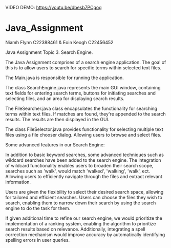 VIDEO DEMO:
https://youtu.be/dbesb7PCgog

# Java_Assignment
Niamh Flynn C22388461 & Eoin Keogh C22456452 

Java Assignment Topic 3. Search Engine.

The Java Assignment comprises of a search engine application. The goal of this is to allow users to search for specific terms within selected text files.

The Main.java is responsible for running the application.

The class SearchEngine.java represents the main GUI window, containing text fields for entering search terms, buttons for initiating searches and selecting files, and an area for displaying search results.

The FileSearcher.java class encapsulates the functionality for searching terms within text files. If matches are found, they're appended to the search results. The results are then displayed in the GUI.

The class FileSelector.java provides functionality for selecting multiple text files using a file chooser dialog. Allowing users to browse and select files.

Some advanced features in our Search Engine: 

In addition to basic keyword searches, some advanced techniques such as wildcard searches have been added to the search engine. The integration of wildcard functionality enables users to broaden their search scope, searches such as 'walk', would match 'walked', 'walking', 'walk', ect. Allowing users to efficiently navigate through the files and extract relevant information.

Users are given the flexibility to select their desired search space, allowing for tailored and efficient searches. Users can choose the files they wish to search, enabling them to narrow down their search by using the search engine to do the task for them.

If given additional time to refine our search engine, we would prioritize the implementation of a ranking system, enabling the algorithm to prioritize search results based on relevance. Additionally, integrating a spell correction mechanism would improve accuracy by automatically identifying spelling errors in user queries. 

